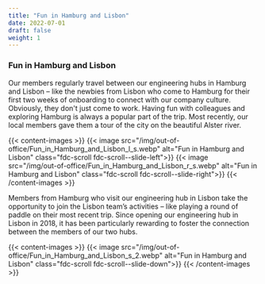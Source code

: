 ```yaml
---
title: "Fun in Hamburg and Lisbon"
date: 2022-07-01
draft: false
weight: 1
---
```

### Fun in Hamburg and Lisbon

Our members regularly travel between our engineering hubs in Hamburg and Lisbon – like the newbies from Lisbon who come to Hamburg for their first two weeks of onboarding to connect with our company culture. Obviously, they don't just come to work. Having fun with colleagues and exploring Hamburg is always a popular part of the trip. Most recently, our local members gave them a tour of the city on the beautiful Alster river.

{{< content-images >}}
{{< image src="/img/out-of-office/Fun_in_Hamburg_and_Lisbon_l_s.webp" alt="Fun in Hamburg and Lisbon" class="fdc-scroll fdc-scroll--slide-left">}}
{{< image src="/img/out-of-office/Fun_in_Hamburg_and_Lisbon_r_s.webp" alt="Fun in Hamburg and Lisbon" class="fdc-scroll fdc-scroll--slide-right">}}
{{< /content-images >}}

Members from Hamburg who visit our engineering hub in Lisbon take the opportunity to join the Lisbon team’s activities – like playing a round of paddle on their most recent trip. Since opening our engineering hub in Lisbon in 2018, it has been particularly rewarding to foster the connection between the members of our two hubs.

{{< content-images >}}
{{< image src="/img/out-of-office/Fun_in_Hamburg_and_Lisbon_s_2.webp" alt="Fun in Hamburg and Lisbon" class="fdc-scroll fdc-scroll--slide-down">}}
{{< /content-images >}}

